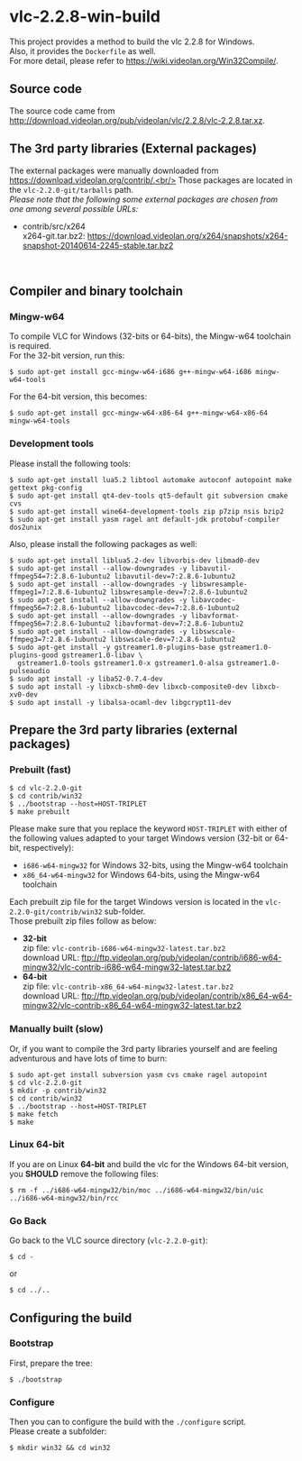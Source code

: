 # vlc-2.2.8-win-build
This project provides a method to build the vlc 2.2.8 for Windows.<br/>
Also, it provides the `Dockerfile` as well.<br/>
For more detail, please refer to https://wiki.videolan.org/Win32Compile/.

## Source code
The source code came from http://download.videolan.org/pub/videolan/vlc/2.2.8/vlc-2.2.8.tar.xz.

## The 3rd party libraries (External packages)
The external packages were manually downloaded from https://download.videolan.org/contrib/.<br/>
Those packages are located in the `vlc-2.2.0-git/tarballs` path.<br/>
*Please note that the following some external packages are chosen from one among several possible URLs:*
- contrib/src/x264<br/>
  x264-git.tar.bz2: https://download.videolan.org/x264/snapshots/x264-snapshot-20140614-2245-stable.tar.bz2

<br/>

## Compiler and binary toolchain
### Mingw-w64
To compile VLC for Windows (32-bits or 64-bits), the Mingw-w64 toolchain is required.<br/>
For the 32-bit version, run this:
```
$ sudo apt-get install gcc-mingw-w64-i686 g++-mingw-w64-i686 mingw-w64-tools
```

For the 64-bit version, this becomes:
```
$ sudo apt-get install gcc-mingw-w64-x86-64 g++-mingw-w64-x86-64 mingw-w64-tools
```

### Development tools
Please install the following tools:
```
$ sudo apt-get install lua5.2 libtool automake autoconf autopoint make gettext pkg-config
$ sudo apt-get install qt4-dev-tools qt5-default git subversion cmake cvs
$ sudo apt-get install wine64-development-tools zip p7zip nsis bzip2
$ sudo apt-get install yasm ragel ant default-jdk protobuf-compiler dos2unix
```
Also, please install the following packages as well:
```
$ sudo apt-get install liblua5.2-dev libvorbis-dev libmad0-dev
$ sudo apt-get install --allow-downgrades -y libavutil-ffmpeg54=7:2.8.6-1ubuntu2 libavutil-dev=7:2.8.6-1ubuntu2
$ sudo apt-get install --allow-downgrades -y libswresample-ffmpeg1=7:2.8.6-1ubuntu2 libswresample-dev=7:2.8.6-1ubuntu2
$ sudo apt-get install --allow-downgrades -y libavcodec-ffmpeg56=7:2.8.6-1ubuntu2 libavcodec-dev=7:2.8.6-1ubuntu2
$ sudo apt-get install --allow-downgrades -y libavformat-ffmpeg56=7:2.8.6-1ubuntu2 libavformat-dev=7:2.8.6-1ubuntu2
$ sudo apt-get install --allow-downgrades -y libswscale-ffmpeg3=7:2.8.6-1ubuntu2 libswscale-dev=7:2.8.6-1ubuntu2
$ sudo apt-get install -y gstreamer1.0-plugins-base gstreamer1.0-plugins-good gstreamer1.0-libav \
  gstreamer1.0-tools gstreamer1.0-x gstreamer1.0-alsa gstreamer1.0-pulseaudio
$ sudo apt install -y liba52-0.7.4-dev
$ sudo apt install -y libxcb-shm0-dev libxcb-composite0-dev libxcb-xv0-dev
$ sudo apt install -y libalsa-ocaml-dev libgcrypt11-dev
```

## Prepare the 3rd party libraries (external packages)
### Prebuilt (fast)
```
$ cd vlc-2.2.0-git
$ cd contrib/win32
$ ../bootstrap --host=HOST-TRIPLET
$ make prebuilt
```
Please make sure that you replace the keyword `HOST-TRIPLET` with either of the following values adapted to your target Windows version (32-bit or 64-bit, respectively):
* `i686-w64-mingw32` for Windows 32-bits, using the Mingw-w64 toolchain
* `x86_64-w64-mingw32` for Windows 64-bits, using the Mingw-w64 toolchain

Each prebuilt zip file for the target Windows version is located in the `vlc-2.2.0-git/contrib/win32` sub-folder.<br/>
Those prebuilt zip files follow as below:
* **32-bit**<br/>
  zip file: `vlc-contrib-i686-w64-mingw32-latest.tar.bz2`<br/>
  download URL: ftp://ftp.videolan.org/pub/videolan/contrib/i686-w64-mingw32/vlc-contrib-i686-w64-mingw32-latest.tar.bz2
* **64-bit**<br/>
  zip file: `vlc-contrib-x86_64-w64-mingw32-latest.tar.bz2`<br/>
  download URL: ftp://ftp.videolan.org/pub/videolan/contrib/x86_64-w64-mingw32/vlc-contrib-x86_64-w64-mingw32-latest.tar.bz2

### Manually built (slow)
Or, if you want to compile the 3rd party libraries yourself and are feeling adventurous and have lots of time to burn:
```
$ sudo apt-get install subversion yasm cvs cmake ragel autopoint
$ cd vlc-2.2.0-git
$ mkdir -p contrib/win32
$ cd contrib/win32
$ ../bootstrap --host=HOST-TRIPLET
$ make fetch
$ make
```

### Linux 64-bit
If you are on Linux **64-bit** and build the vlc for the Windows 64-bit version, you **SHOULD** remove the following files:
```
$ rm -f ../i686-w64-mingw32/bin/moc ../i686-w64-mingw32/bin/uic ../i686-w64-mingw32/bin/rcc
```

### Go Back
Go back to the VLC source directory (`vlc-2.2.0-git`):
```
$ cd -
```
or
```
$ cd ../..
```

## Configuring the build
### Bootstrap
First, prepare the tree:
```
$ ./bootstrap
```

### Configure
Then you can to configure the build with the `./configure` script.<br/>
Please create a subfolder:
```
$ mkdir win32 && cd win32
```

